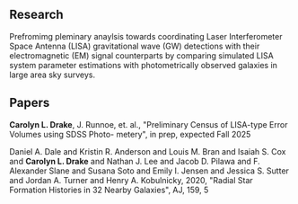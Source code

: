 ## Research

Prefromimg pleminary anaylsis towards coordinating Laser Interferometer Space Antenna (LISA) gravitational wave (GW) detections with their electromagnetic (EM) signal counterparts by comparing simulated LISA system parameter estimations with photometrically observed galaxies in large area sky surveys.

## Papers

<b>Carolyn L. Drake</b>, J. Runnoe, et. al., "Preliminary Census of LISA-type Error Volumes using SDSS Photo-
metery", in prep, expected Fall 2025

Daniel A. Dale and Kristin R. Anderson and Louis M. Bran and Isaiah S. Cox and <b>Carolyn L. Drake</b> and
Nathan J. Lee and Jacob D. Pilawa and F. Alexander Slane and Susana Soto and Emily I. Jensen and Jessica
S. Sutter and Jordan A. Turner and Henry A. Kobulnicky, 2020, "Radial Star Formation Histories in 32 Nearby
Galaxies", AJ, 159, 5

